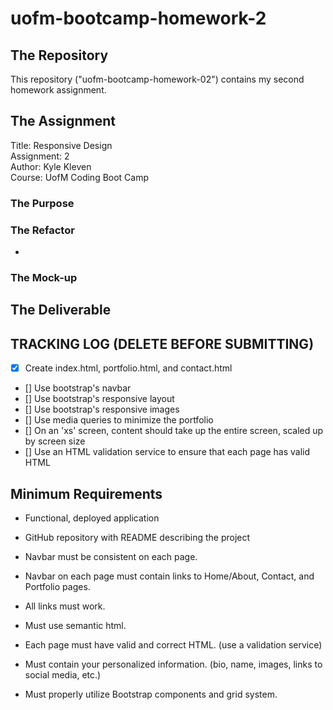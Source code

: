 # uofm-bootcamp-homework-2

## The Repository
This repository ("uofm-bootcamp-homework-02") contains my second homework assignment.

## The Assignment
Title: Responsive Design    
Assignment: 2  
Author: Kyle Kleven    
Course: UofM Coding Boot Camp 

### The Purpose
 

### The Refactor
* 

### The Mock-up


## The Deliverable

## TRACKING LOG (DELETE BEFORE SUBMITTING)
- [x] Create index.html, portfolio.html, and contact.html
- [] Use bootstrap's navbar
- [] Use bootstrap's responsive layout
- [] Use bootstrap's responsive images
- [] Use media queries to minimize the portfolio
- [] On an 'xs' screen, content should take up the entire screen, scaled up by screen size
- [] Use an HTML validation service to ensure that each page has valid HTML

## Minimum Requirements
* Functional, deployed application

* GitHub repository with README describing the project

* Navbar must be consistent on each page.

* Navbar on each page must contain links to Home/About, Contact, and Portfolio pages.

* All links must work.

* Must use semantic html.

* Each page must have valid and correct HTML. (use a validation service)

* Must contain your personalized information. (bio, name, images, links to social media, etc.)

* Must properly utilize Bootstrap components and grid system.


